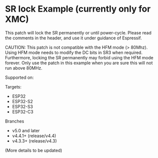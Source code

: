 # SR lock Example (currently only for XMC)

This patch will lock the SR permanently or until power-cycle. Please read the comments in the header, and use it under guidance of Espressif.

CAUTION: This patch is not compatible with the HFM mode (> 80Mhz). Using HFM mode needs to modify the DC bits in SR3 when required. Furthermore, locking the SR permanently may forbid using the HFM mode forever. Only use the patch in this example when you are sure this will not run above 80MHz.

Supported on:

Targets:
- ESP32
- ESP32-S2
- ESP32-S3
- ESP32-C3

Branches
- v5.0 and later
- v4.4.1+ (release/v4.4)
- v4.3.3+ (release/v4.3)

(More details to be updated)
